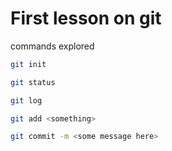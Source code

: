 # First lesson on git

commands explored
```bash
git init

git status

git log

git add <something>

git commit -m <some message here>
```
